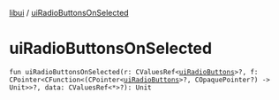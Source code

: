 [libui](index.md) / [uiRadioButtonsOnSelected](./ui-radio-buttons-on-selected.md)

# uiRadioButtonsOnSelected

`fun uiRadioButtonsOnSelected(r: CValuesRef<`[`uiRadioButtons`](ui-radio-buttons.md)`>?, f: CPointer<CFunction<(CPointer<`[`uiRadioButtons`](ui-radio-buttons.md)`>?, COpaquePointer?) -> Unit>>?, data: CValuesRef<*>?): Unit`